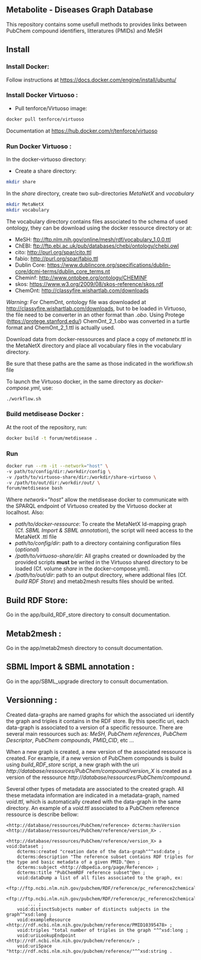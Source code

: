 ## Metabolite - Diseases Graph Database

This repository contains some usefull methods to provides links between PubChem compound identifiers, litteratures (PMIDs) and MeSH

## Install

### Install Docker:

Follow instructions at https://docs.docker.com/engine/install/ubuntu/

### Install Docker Virtuoso :

- Pull tenforce/Virtuoso image: 
```bash
docker pull tenforce/virtuoso
```
Documentation at https://hub.docker.com/r/tenforce/virtuoso

### Run Docker Virtuoso :

In the docker-virtuoso directory:
- Create a share directory:
```bash
mkdir share
```
In the *share* directory, create two sub-directories *MetaNetX* and *vocabulary*

```bash
mkdir MetaNetX
mkdir vocabulary
```
The vocabulary directory contains files associated to the schema of used ontology, they can be download using the docker ressource directory or at:

- MeSH: ftp://ftp.nlm.nih.gov/online/mesh/rdf/vocabulary_1.0.0.ttl
- ChEBI: ftp://ftp.ebi.ac.uk/pub/databases/chebi/ontology/chebi.owl
- cito: http://purl.org/spar/cito.ttl
- fabio: http://purl.org/spar/fabio.ttl
- Dublin Core: https://www.dublincore.org/specifications/dublin-core/dcmi-terms/dublin_core_terms.nt
- Cheminf: http://www.ontobee.org/ontology/CHEMINF
- skos: https://www.w3.org/2009/08/skos-reference/skos.rdf
- ChemOnt: http://classyfire.wishartlab.com/downloads

*Warning:* For ChemOnt, ontology file was downloaded at http://classyfire.wishartlab.com/downloads, but to be loaded in Virtuoso, the file need to be converter in an other format than *.obo*. Using Protege (https://protege.stanford.edu/) ChemOnt_2_1.obo was converted in a turtle format and ChemOnt_2_1.ttl is actually used.

Download data from docker-ressources and place a copy of *metanetx.ttl* in the MetaNetX directory and place all vocabulary files in the vocabulary directory.

Be sure that these paths are the same as those indicated in the workflow.sh file

To launch the Virtuoso docker, in the same directory as *docker-compose.yml*, use:
```bash
./workflow.sh
```

### Build metdisease Docker :

At the root of the repository, run:

```bash
docker build -t forum/metdisease .
```

### Run
```bash
docker run --rm -it --network="host" \
-v path/to/config/dir:/workdir/config \
-v /path/to/virtuoso-share/dir:/workdir/share-virtuoso \
-v /path/to/out/dir:/workdir/out/ \
forum/metdisease bash
```
Where *network="host"* allow the metdisease docker to communicate with the SPARQL endpoint of Virtuoso created by the Virtuoso docker at localhost.
Also:
- *path/to/docker-ressource*: To create the MetaNetX Id-mapping graph (Cf. *SBML Import & SBML annotation*), the script will need access to the MetaNetX .ttl file
-  *path/to/config/dir*: path to a directory containing configuration files (*optional*)
-  */path/to/virtuoso-share/dir*: All graphs created or downloaded by the provided scripts **must** be writed in the Virtuoso shared directory to be loaded (Cf. volume *share* in the docker-compose.yml).
- */path/to/out/dir*: path to an output directory, where addtional files (Cf. *build RDF Store*) and metab2mesh results files should be writed.


## Build RDF Store:

Go in the app/build_RDF_store directory to consult documentation.

## Metab2mesh :

Go in the app/metab2mesh directory to consult documentation.

## SBML Import & SBML annotation :

Go in the app/SBML_upgrade directory to consult documentation.

## Versionning :

Created data-graphs are named graphs for which the associated uri identify the graph and triples it contains in the RDF store. By this specific uri, each data-graph is associated to a version of a specific ressource. There are several main ressources such as: *MeSH*, *PubChem references*, *PubChem Descriptor*, *PubChem compounds*, *PMID_CID*, etc ... 

When a new graph is created, a new version of the associated ressource is created. For example, if a new version of PubChem compounds is build using *build_RDF_store* script, a new graph with the uri *http://database/ressources/PubChem/compound/version_X* is created as a version of the ressource *http://database/ressources/PubChem/compound*.

Several other types of metadata are associated to the created graph. All these metadata information are indicated in a metadata-graph, named *void.ttl*, which is automatically created with the data-graph in the same directory. An example of a *void.ttl* associated to a PubChem reference ressource is describe bellow:
```
<http://database/ressources/PubChem/reference> dcterms:hasVersion <http://database/ressources/PubChem/reference/version_X> .

<http://database/ressources/PubChem/reference/version_X> a void:Dataset ;
    dcterms:created "creation date of the data-graph"^^xsd:date ;
    dcterms:description "The reference subset contains RDF triples for the type and basic metadata of a given PMID."@en ;
    dcterms:subject <http://dbpedia.org/page/Reference> ;
    dcterms:title "PubChemRDF reference subset"@en ;
    void:dataDump a list of all files associated to the graph, ex: 
        <ftp://ftp.ncbi.nlm.nih.gov/pubchem/RDF/reference/pc_reference2chemical_disease_000001.ttl.gz>,
        <ftp://ftp.ncbi.nlm.nih.gov/pubchem/RDF/reference/pc_reference2chemical_disease_000002.ttl.gz>,
        ... ;
    void:distinctSubjects number of distincts subjects in the graph^^xsd:long ;
    void:exampleResource <http://rdf.ncbi.nlm.nih.gov/pubchem/reference/PMID10395478> ;
    void:triples "total number of triples in the graph "^^xsd:long ;
    void:uriLookupEndpoint <http://rdf.ncbi.nlm.nih.gov/pubchem/reference/> ;
    void:uriSpace "http://rdf.ncbi.nlm.nih.gov/pubchem/reference/"^^xsd:string .
```
